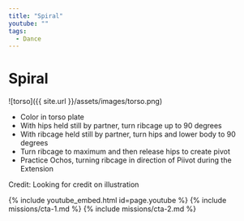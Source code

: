 ```yaml
---
title: "Spiral"
youtube: ""
tags:
  - Dance
---
```


# Spiral #

![torso]({{ site.url }}/assets/images/torso.png)

* Color in torso plate
* With hips held still by partner, turn ribcage up to 90 degrees
* With ribcage held still by partner, turn hips and lower body to 90 degrees
* Turn ribcage to maximum and then release hips to create pivot
* Practice Ochos, turning ribcage in direction of Piivot during the Extension 

Credit: Looking for credit on illustration

{% include youtube_embed.html id=page.youtube %}
{% include missions/cta-1.md %}
{% include missions/cta-2.md %}
